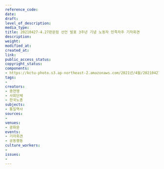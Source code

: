 ```yaml
---
reference_code: 
date: 
draft: 
level_of_description: 
media_type: 
title: 20210427-4.27판문점 선언 발표 3주년 기념 노동자 민족자주 기자회견
description: 
weight: 
modified_at: 
created_at: 
link: 
public_access_status: 
copyright_status: 
components:
- https://kctu-photo.s3.ap-northeast-2.amazonaws.com/2021년/4월/20210427-4.27판문점+선언+발표+3주년+기념+노동자+민족자주+기자회견/403061_56188_1418.jpg
tags:
- 
creators:
- 총연맹
- 사회단체
- 한국노총
subjects:
- 통일역사
sources:
- 
venues:
- 광화문
events:
- 기자회견
- 공동행동
culture_workers:
- 
issues:
- 
---
```

